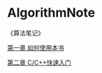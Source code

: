 # AlgorithmNote
《算法笔记》

[第一章 如何使用本书](https://github.com/Vuean/AlgorithmNote/blob/main/ChapterFile/Chapter1.md)

[第二章 C/C++快速入门](https://github.com/Vuean/AlgorithmNote/blob/main/ChapterFile/Chapter2.md)
